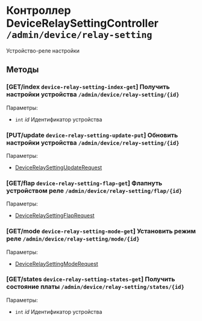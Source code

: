 # Контроллер DeviceRelaySettingController `/admin/device/relay-setting`

Устройство-реле настройки

## Методы

### [GET/index `device-relay-setting-index-get`] Получить настройки устройства `/admin/device/relay-setting/{id}`

Параметры: 

- `int` *id* Идентификатор устройства

### [PUT/update `device-relay-setting-update-put`] Обновить настройки устройства `/admin/device/relay-setting/{id}`

Параметры: 

- [DeviceRelaySettingUpdateRequest](../OBJECT.md#DeviceRelaySettingUpdateRequest) 

### [GET/flap `device-relay-setting-flap-get`] Флапнуть устройством реле `/admin/device/relay-setting/flap/{id}`

Параметры: 

- [DeviceRelaySettingFlapRequest](../OBJECT.md#DeviceRelaySettingFlapRequest) 

### [GET/mode `device-relay-setting-mode-get`] Установить режим реле `/admin/device/relay-setting/mode/{id}`

Параметры: 

- [DeviceRelaySettingModeRequest](../OBJECT.md#DeviceRelaySettingModeRequest) 

### [GET/states `device-relay-setting-states-get`] Получить состояние платы `/admin/device/relay-setting/states/{id}`

Параметры: 

- `int` *id* Идентификатор устройства
